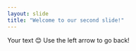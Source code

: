 ```yaml
---
layout: slide
title: "Welcome to our second slide!"
---
```

Your text 😊
Use the left arrow to go back!
